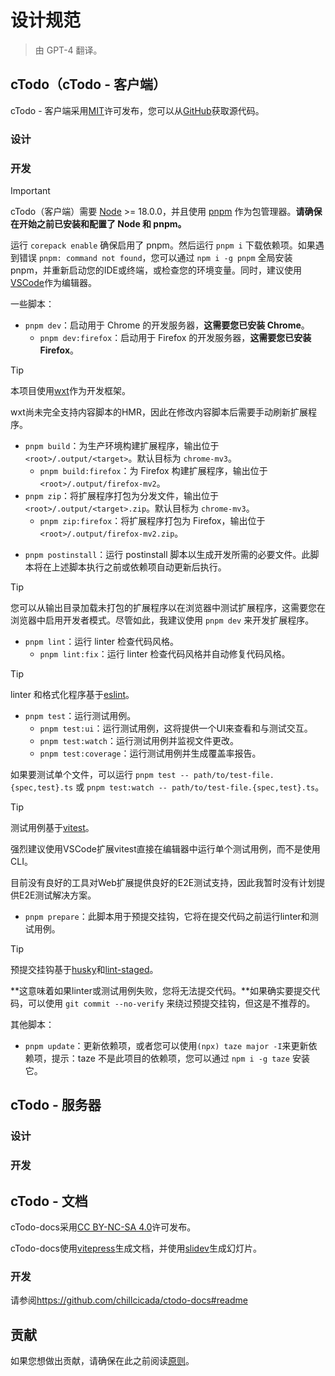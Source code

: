 # 设计规范

> 由 GPT-4 翻译。

## cTodo（cTodo - 客户端）

cTodo - 客户端采用[MIT](https://mit-license.org)许可发布，您可以从[GitHub](https://github.com/chillcicada/ctodo)获取源代码。

### 设计

### 开发

> [!IMPORTANT]
> cTodo（客户端）需要 [Node](https://nodejs.org) >= 18.0.0，并且使用 [pnpm](https://pnpm.io) 作为包管理器。**请确保在开始之前已安装和配置了 Node 和 pnpm。**

运行 `corepack enable` 确保启用了 pnpm。然后运行 `pnpm i` 下载依赖项。如果遇到错误 `pnpm: command not found`，您可以通过 `npm i -g pnpm` 全局安装 pnpm，并重新启动您的IDE或终端，或检查您的环境变量。同时，建议使用[VSCode](https://code.visualstudio.com)作为编辑器。

一些脚本：

- `pnpm dev`：启动用于 Chrome 的开发服务器，**这需要您已安装 Chrome**。
  - `pnpm dev:firefox`：启动用于 Firefox 的开发服务器，**这需要您已安装 Firefox**。

> [!TIP]
> 本项目使用[wxt](https://wxt.dev)作为开发框架。
>
> wxt尚未完全支持内容脚本的HMR，因此在修改内容脚本后需要手动刷新扩展程序。

- `pnpm build`：为生产环境构建扩展程序，输出位于 `<root>/.output/<target>`。默认目标为 `chrome-mv3`。
  - `pnpm build:firefox`：为 Firefox 构建扩展程序，输出位于 `<root>/.output/firefox-mv2`。
- `pnpm zip`：将扩展程序打包为分发文件，输出位于 `<root>/.output/<target>.zip`。默认目标为 `chrome-mv3`。
  - `pnpm zip:firefox`：将扩展程序打包为 Firefox，输出位于 `<root>/.output/firefox-mv2.zip`。

<!-- pnpm submit/release -->

- `pnpm postinstall`：运行 postinstall 脚本以生成开发所需的必要文件。此脚本将在上述脚本执行之前或依赖项自动更新后执行。

<!-- - `pnpm compile`：将源代码编译到输出目录，这用于在浏览器中测试扩展程序。 -->

> [!TIP]
> 您可以从输出目录加载未打包的扩展程序以在浏览器中测试扩展程序，这需要您在浏览器中启用开发者模式。尽管如此，我建议使用 `pnpm dev` 来开发扩展程序。

- `pnpm lint`：运行 linter 检查代码风格。
  - `pnpm lint:fix`：运行 linter 检查代码风格并自动修复代码风格。

> [!TIP]
> linter 和格式化程序基于[eslint](https://eslint.org)。

- `pnpm test`：运行测试用例。
  - `pnpm test:ui`：运行测试用例，这将提供一个UI来查看和与测试交互。
  - `pnpm test:watch`：运行测试用例并监视文件更改。
  - `pnpm test:coverage`：运行测试用例并生成覆盖率报告。

如果要测试单个文件，可以运行 `pnpm test -- path/to/test-file.{spec,test}.ts` 或 `pnpm test:watch -- path/to/test-file.{spec,test}.ts`。

> [!TIP]
> 测试用例基于[vitest](https://vitest.dev)。
>
> 强烈建议使用VSCode扩展vitest直接在编辑器中运行单个测试用例，而不是使用CLI。
>
> 目前没有良好的工具对Web扩展提供良好的E2E测试支持，因此我暂时没有计划提供E2E测试解决方案。

- `pnpm prepare`：此脚本用于预提交挂钩，它将在提交代码之前运行linter和测试用例。

> [!TIP]
> 预提交挂钩基于[husky](https://typicode.github.io/husky)和[lint-staged](https://github.com/okonet/lint-staged)。
>
> **这意味着如果linter或测试用例失败，您将无法提交代码。**如果确实要提交代码，可以使用 `git commit --no-verify` 来绕过预提交挂钩，但这是不推荐的。

其他脚本：

- `pnpm update`：更新依赖项，或者您可以使用`(npx) taze major -I`来更新依赖项，提示：taze 不是此项目的依赖项，您可以通过 `npm i -g taze` 安装它。

## cTodo - 服务器

### 设计

### 开发

## cTodo - 文档

cTodo-docs采用[CC BY-NC-SA 4.0](https://creativecommons.org/licenses/by-nc-sa/4.0)许可发布。

cTodo-docs使用[vitepress](https://vitepress.dev)生成文档，并使用[slidev](https://sli.dev)生成幻灯片。

### 开发

请参阅<https://github.com/chillcicada/ctodo-docs#readme>

## 贡献

如果您想做出贡献，请确保在此之前阅读[原则](./principle)。
